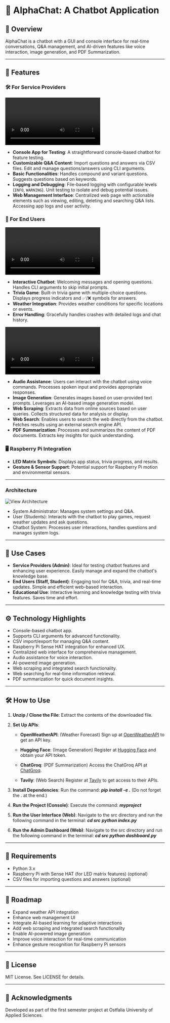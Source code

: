 # 🤖 AlphaChat: A Chatbot Application


## 📝 Overview
AlphaChat is a chatbot with a GUI and console interface for real-time conversations, Q&A management, and AI-driven features like voice interaction, image generation, and PDF Summarization.

---

## 🌟 Features

### 🛠️ For Service Providers

![Admin Features Demo](Admin_Features_Demo.mp4)

- **Console App for Testing**: A straightforward console-based chatbot for feature testing.
- **Customizable Q&A Content**: Import questions and answers via CSV files. Edit and manage questions/answers using CLI arguments.
- **Basic Functionalities**: Handles compound and variant questions. Suggests questions based on keywords.
- **Logging and Debugging**: File-based logging with configurable levels (`INFO`, `WARNING`). Unit testing to isolate and debug potential issues.
- **Web Management Interface**: Centralized web page with actionable elements such as viewing, editing, deleting and searching Q&A lists. Accessing app logs and user activity.

### 🙋 For End Users

![User Features Demo 1](User_Features_Demo_1.mp4)

- **Interactive Chatbot**: Welcoming messages and opening questions. Handles CLI arguments to skip initial prompts.
- **Trivia Game**: Built-in trivia game with multiple-choice questions. Displays progress indicators and ✅/❌ symbols for answers.
- **Weather Integration**: Provides weather conditions for specific locations or events.
- **Error Handling**: Gracefully handles crashes with detailed logs and chat history.

![User Features Demo 2](User_Feature_Demo_2.mp4)

- **Audio Assistance**: Users can interact with the chatbot using voice commands. Processes spoken input and provides appropriate responses.
- **Image Generation**: Generates images based on user-provided text prompts. Leverages an AI-based image generation model.
- **Web Scraping**: Extracts data from online sources based on user queries. Collects structured data for analysis or display.
- **Web Search**: Enables users to search the web directly from the chatbot. Fetches results using an external search engine API.
- **PDF Summarization**: Processes and summarizes the content of PDF documents. Extracts key insights for quick understanding.

### 🖥️ Raspberry Pi Integration
- **LED Matrix Symbols**: Displays app status, trivia progress, and results.
- **Gesture & Sensor Support**: Potential support for Raspberry Pi motion and environmental sensors.

---
### Architecture 
![View Architecture](System_Architecture.png)
- System Administrator: Manages system settings and Q&A.
- User (Students): Interacts with the chatbot to play games, request weather updates and ask questions.
- Chatbot System: Processes user interactions, handles questions and manages system logs.
---

## 📌 Use Cases
- **Service Providers (Admin)**:
     Ideal for testing chatbot features and enhancing user experience.
     Easily manage and expand the chatbot's knowledge base.
- **End Users (Staff, Student)**:
     Engaging tool for Q&A, trivia, and real-time updates.
     Simple and efficient web-based interaction.
- **Educational Use**:
     Interactive learning and knowledge testing with trivia features.
     Saves time and effort.

---

## ⚙ Technology Highlights
-   Console-based chatbot app.
-   Supports CLI arguments for advanced functionality.
-   CSV import/export for managing Q&A content.
-   Raspberry Pi Sense HAT integration for enhanced UX.
-   Centralized web interface for comprehensive management.
-   Audio assistance for voice interaction.
-   AI-powered image generation.
-   Web scraping and integrated search functionality.
-   Web searching for real-time information retrieval.
-   PDF summarization for quick document insights.

---

## 🛠️ How to Use

1. **Unzip / Clone the File**:
   Extract the contents of the downloaded file.

2. **Set Up APIs**:  
   - **OpenWeatherAPI**:  (Weather Forecast)
     Sign up at [OpenWeatherAPI](https://openweathermap.org/) to get an API key.    

   - **Hugging Face**:  (Image Generation)
     Register at [Hugging Face](https://huggingface.co/) and obtain your API token.  
     
   - **ChatGroq**:  (PDF Summarization)
     Access the ChatGroq API at [ChatGroq](https://www.chatgroq.com/).  
     
   - **Tavily**:  (Web Search)
     Register at [Tavily](https://tavily.com/) to get access to their APIs. 

3. **Install Dependencies**:
   Run the command: 
   ***pip install -e .***
   (Do not forget the . at the end.)

4. **Run the Project (Console)**:
   Execute the command:
  ***myproject***

5. **Run the User Interface (Web)**:
   Navigate to the src directory and run the following command in the terminal:
   ***cd src***
   ***python index.py***

6. **Run the Admin Dashboard (Web)**:
   Navigate to the src directory and run the following command in the terminal:
   ***cd src***
   ***python dashboard.py***


---

## 🔧 Requirements
-  Python 3.x
-  Raspberry Pi with Sense HAT (for LED matrix features) (optional)
-  CSV files for importing questions and answers (optional)


---

## 📌 Roadmap
-  Expand weather API integration
-  Enhance web management UI
-  Integrate AI-based learning for adaptive interactions
-  Add web scraping and integrated search functionality
-  Enable AI-powered image generation
-  Improve voice interaction for real-time communication
-  Enhance gesture recognition for Raspberry Pi sensors

---

## 📜 License
MIT License. See LICENSE for details.

---

## 🎉 Acknowledgments
Developed as part of the first semester project at Ostfalia University of Applied Sciences.